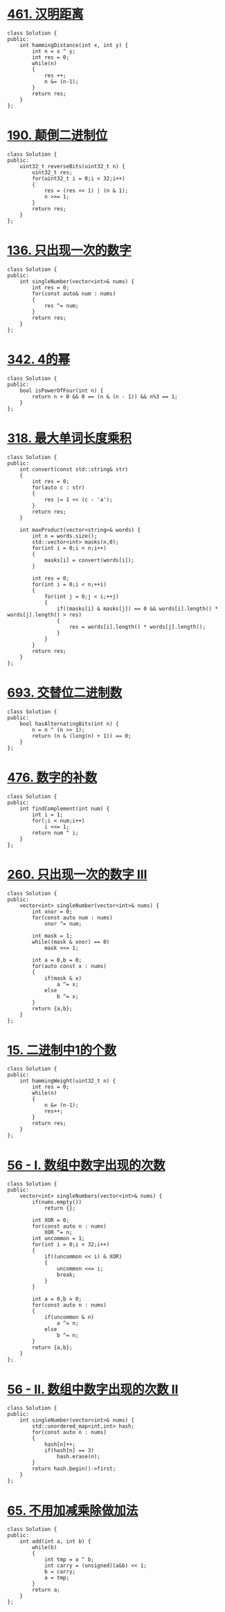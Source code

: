 # [461. 汉明距离](https://leetcode-cn.com/problems/hamming-distance/)

```
class Solution {
public:
    int hammingDistance(int x, int y) {
		int n = x ^ y;
		int res = 0;
		while(n)
		{
			res ++;
			n &= (n-1);
		}
		return res;
    }
};
```

# [190. 颠倒二进制位](https://leetcode-cn.com/problems/reverse-bits/)

```
class Solution {
public:
    uint32_t reverseBits(uint32_t n) {
        uint32_t res;
        for(uint32_t i = 0;i < 32;i++)
        {
            res = (res << 1) | (n & 1);
            n >>= 1;
        }
        return res;
    }
};
```

# [136. 只出现一次的数字](https://leetcode-cn.com/problems/single-number/)

```
class Solution {
public:
    int singleNumber(vector<int>& nums) {
        int res = 0;
        for(const auto& num : nums)
        {
            res ^= num;
        }
        return res;
    }
};
```

# [342. 4的幂](https://leetcode-cn.com/problems/power-of-four/)

```
class Solution {
public:
    bool isPowerOfFour(int n) {
        return n > 0 && 0 == (n & (n - 1)) && n%3 == 1;
    }
};
```

# [318. 最大单词长度乘积](https://leetcode-cn.com/problems/maximum-product-of-word-lengths/)

```
class Solution {
public:
    int convert(const std::string& str)
    {
        int res = 0;
        for(auto c : str)
        {
            res |= 1 << (c - 'a');
        }
        return res;
    } 

    int maxProduct(vector<string>& words) {
        int n = words.size();
        std::vector<int> masks(n,0);
        for(int i = 0;i < n;i++)
        {
            masks[i] = convert(words[i]);
        }

        int res = 0;
        for(int i = 0;i < n;++i)
        {
            for(int j = 0;j < i;++j)
            {
                if((masks[i] & masks[j]) == 0 && words[i].length() * words[j].length() > res)
                {
                    res = words[i].length() * words[j].length();
                }
            }
        }
        return res;
    }
};
```

# [693. 交替位二进制数](https://leetcode-cn.com/problems/binary-number-with-alternating-bits/)

```
class Solution {
public:
    bool hasAlternatingBits(int n) {
        n = n ^ (n >> 1);
        return (n & (long(n) + 1)) == 0;
    }
};
```

# [476. 数字的补数](https://leetcode-cn.com/problems/number-complement/)

```
class Solution {
public:
    int findComplement(int num) {
        int i = 1;
        for(;i < num;i++)
            i <<= 1;
        return num ^ i;
    }
};
```

# [260. 只出现一次的数字 III](https://leetcode-cn.com/problems/single-number-iii/)

```
class Solution {
public:
    vector<int> singleNumber(vector<int>& nums) {
        int xnor = 0;
        for(const auto num : nums)
            xnor ^= num;

        int mask = 1;
        while((mask & xnor) == 0)
            mask <<= 1;
        
        int a = 0,b = 0;
        for(auto const x : nums)
        {
            if(mask & x)
                a ^= x;
            else
                b ^= x;
        }
        return {a,b};
    }
};
```

# [15. 二进制中1的个数](https://leetcode-cn.com/problems/er-jin-zhi-zhong-1de-ge-shu-lcof/)

```
class Solution {
public:
    int hammingWeight(uint32_t n) {
        int res = 0;
        while(n)
        {
            n &= (n-1);
            res++;
        }
        return res;
    }
};
```

# [56 - I. 数组中数字出现的次数](https://leetcode-cn.com/problems/shu-zu-zhong-shu-zi-chu-xian-de-ci-shu-lcof/)

```
class Solution {
public:
    vector<int> singleNumbers(vector<int>& nums) {
		if(nums.empty())
			return {};
			
		int XOR = 0;
		for(const auto n : nums)
			XOR ^= n;
		int uncommon = 1;
		for(int i = 0;i < 32;i++)
		{
			if((uncommon << i) & XOR)
			{
				uncommon <<= i;
				break;
			}				
		}
		
		int a = 0,b = 0;
		for(const auto n : nums)
		{
			if(uncommon & n)
				a ^= n;
			else
				b ^= n;
		}
		return {a,b};
    }
};
```

# [56 - II. 数组中数字出现的次数 II](https://leetcode-cn.com/problems/shu-zu-zhong-shu-zi-chu-xian-de-ci-shu-ii-lcof/)

```
class Solution {
public:
    int singleNumber(vector<int>& nums) {
        std::unordered_map<int,int> hash;
        for(const auto n : nums)
        {
            hash[n]++;
            if(hash[n] == 3)
                hash.erase(n);
        }
        return hash.begin()->first;
    }
};
```

# [65. 不用加减乘除做加法](https://leetcode-cn.com/problems/bu-yong-jia-jian-cheng-chu-zuo-jia-fa-lcof/)

```
class Solution {
public:
    int add(int a, int b) {
        while(b)
        {
            int tmp = a ^ b;
            int carry = (unsigned)(a&b) << 1;
            b = carry;
            a = tmp;
        }
        return a;
    }
};
```

